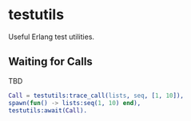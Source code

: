 # testutils

Useful Erlang test utilities.

## Waiting for Calls

TBD

```erlang
Call = testutils:trace_call(lists, seq, [1, 10]),
spawn(fun() -> lists:seq(1, 10) end),
testutils:await(Call).
```
